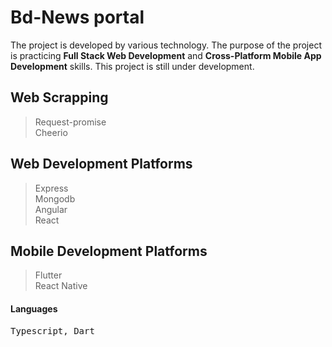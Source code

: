 # Bd-News portal
The project is developed by various technology. The purpose of the project is practicing **Full Stack Web Development** and **Cross-Platform Mobile App Development** skills. This project is still under development.

## Web Scrapping
> Request-promise \
> Cheerio

## Web Development Platforms

> Express \
> Mongodb \
> Angular \
> React

## Mobile Development Platforms
> Flutter \
> React Native

#### Languages
<kbd>Typescript, Dart</kbd>
